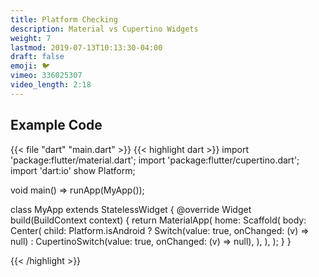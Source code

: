 ```yaml
---
title: Platform Checking
description: Material vs Cupertino Widgets
weight: 7
lastmod: 2019-07-13T10:13:30-04:00
draft: false
emoji: 🐦
vimeo: 336025307
video_length: 2:18
---
```


## Example Code

{{< file "dart" "main.dart" >}} {{< highlight dart >}} import
'package:flutter/material.dart'; import 'package:flutter/cupertino.dart'; import
'dart:io' show Platform;

void main() => runApp(MyApp());

class MyApp extends StatelessWidget { @override Widget build(BuildContext
context) { return MaterialApp( home: Scaffold( body: Center( child:
Platform.isAndroid ? Switch(value: true, onChanged: (v) => null) :
CupertinoSwitch(value: true, onChanged: (v) => null), ), ), ); } }

{{< /highlight >}}
